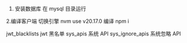 1. 安装数据库
   在 mysql 目录运行

2.编译客户端
切换引擎
nvm use v20.17.0
编译
npm i

jwt_blacklists jwt 黑名单
sys_apis 系统 API
sys_ignore_apis 系统忽略 API
